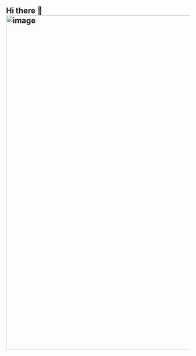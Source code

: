 ## Hi there 👋<img width="1849" height="916" alt="image" src="https://github.com/user-attachments/assets/3298f9bf-13e3-4717-9c22-9e41694fa043" />


<!--
**Jane-tech-hub/Jane-tech-hub** is a ✨ _special_ ✨ repository because its `README.md` (this file) appears on your GitHub profile.

Here are some ideas to get you started:

- 🔭 I’m currently working on ...
- 🌱 I’m currently learning ...
- 👯 I’m looking to collaborate on ...
- 🤔 I’m looking for help with ...
- 💬 Ask me about ...
- 📫 How to reach me: ...
- 😄 Pronouns: ...
- ⚡ Fun fact: ...
-->
